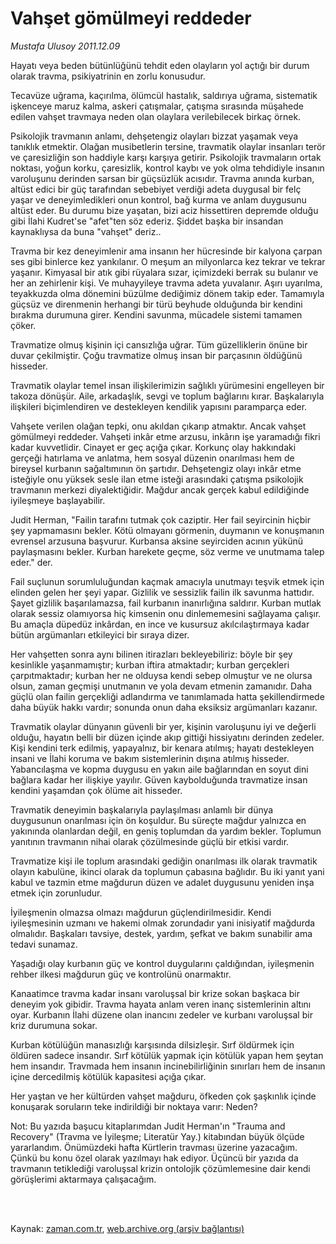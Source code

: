 # Vahşet gömülmeyi reddeder

*Mustafa Ulusoy 2011.12.09*

<td class="columnist-detail">
<p>Hayatı veya beden bütünlüğünü tehdit eden olayların yol açtığı bir durum olarak travma, psikiyatrinin en zorlu konusudur.</p>
<p>
<div id="haberMetinDiv">
<p> Tecavüze uğrama, kaçırılma, ölümcül hastalık, saldırıya uğrama, sistematik işkenceye maruz kalma, askeri çatışmalar, çatışma sırasında müşahede edilen vahşet travmaya neden olan olaylara verilebilecek birkaç örnek.
<p>Psikolojik travmanın anlamı, dehşetengiz olayları bizzat yaşamak veya tanıklık etmektir. Olağan musibetlerin tersine, travmatik olaylar insanları terör ve çaresizliğin son haddiyle karşı karşıya getirir. Psikolojik travmaların ortak noktası, yoğun korku, çaresizlik, kontrol kaybı ve yok olma tehdidiyle insanın varoluşunu derinden sarsan bir güçsüzlük acısıdır. Travma anında kurban, altüst edici bir güç tarafından sebebiyet verdiği adeta duygusal bir felç yaşar ve deneyimledikleri onun kontrol, bağ kurma ve anlam duygusunu altüst eder. Bu durumu bize yaşatan, bizi aciz hissettiren depremde olduğu gibi İlahi Kudret'se "afet"ten söz ederiz. Şiddet başka bir insandan kaynaklıysa da buna "vahşet" deriz..
<p>Travma bir kez deneyimlenir ama insanın her hücresinde bir kalyona çarpan ses gibi binlerce kez yankılanır. O meşum an milyonlarca kez tekrar ve tekrar yaşanır. Kimyasal bir atık gibi rüyalara sızar, içimizdeki berrak su bulanır ve her an zehirlenir kişi. Ve muhayyileye travma adeta yuvalanır. Aşırı uyarılma, teyakkuzda olma dönemini büzülme dediğimiz dönem takip eder. Tamamıyla güçsüz ve direnmenin herhangi bir türü beyhude olduğunda bir kendini bırakma durumuna girer. Kendini savunma, mücadele sistemi tamamen çöker.
<p>Travmatize olmuş kişinin içi cansızlığa uğrar. Tüm güzelliklerin önüne bir duvar çekilmiştir. Çoğu travmatize olmuş insan bir parçasının öldüğünü hisseder.
<p>Travmatik olaylar temel insan ilişkilerimizin sağlıklı yürümesini engelleyen bir takoza dönüşür. Aile, arkadaşlık, sevgi ve toplum bağlarını kırar. Başkalarıyla ilişkileri biçimlendiren ve destekleyen kendilik yapısını paramparça eder.
<p>Vahşete verilen olağan tepki, onu akıldan çıkarıp atmaktır. Ancak vahşet gömülmeyi reddeder. Vahşeti inkâr etme arzusu, inkârın işe yaramadığı fikri kadar kuvvetlidir. Cinayet er geç açığa çıkar. Korkunç olay hakkındaki gerçeği hatırlama ve anlatma, hem sosyal düzenin onarılması hem de bireysel kurbanın sağaltımının ön şartıdır. Dehşetengiz olayı inkâr etme isteğiyle onu yüksek sesle ilan etme isteği arasındaki çatışma psikolojik travmanın merkezi diyalektiğidir. Mağdur ancak gerçek kabul edildiğinde iyileşmeye başlayabilir.
<p>Judit Herman, "Failin tarafını tutmak çok caziptir. Her fail seyircinin hiçbir şey yapmamasını bekler. Kötü olmayanı görmenin, duymanın ve konuşmanın evrensel arzusuna başvurur. Kurbansa aksine seyirciden acının yükünü paylaşmasını bekler. Kurban harekete geçme, söz verme ve unutmama talep eder." der.
<p>Fail suçlunun sorumluluğundan kaçmak amacıyla unutmayı teşvik etmek için elinden gelen her şeyi yapar. Gizlilik ve sessizlik failin ilk savunma hattıdır. Şayet gizlilik başarılamazsa, fail kurbanın inanırlığına saldırır. Kurban mutlak olarak sessiz olamıyorsa hiç kimsenin onu dinlememesini sağlayama çalışır. Bu amaçla düpedüz inkârdan, en ince ve kusursuz akılcılaştırmaya kadar bütün argümanları etkileyici bir sıraya dizer.
<p>Her vahşetten sonra aynı bilinen itirazları bekleyebiliriz: böyle bir şey kesinlikle yaşanmamıştır; kurban iftira atmaktadır; kurban gerçekleri çarpıtmaktadır; kurban her ne olduysa kendi sebep olmuştur ve ne olursa olsun, zaman geçmişi unutmanın ve yola devam etmenin zamanıdır. Daha güçlü olan failin gerçekliği adlandırma ve tanımlamada hatta şekillendirmede daha büyük hakkı vardır; sonunda onun daha eksiksiz argümanları kazanır.
<p>Travmatik olaylar dünyanın güvenli bir yer, kişinin varoluşunu iyi ve değerli olduğu, hayatın belli bir düzen içinde akıp gittiği hissiyatını derinden zedeler. Kişi kendini terk edilmiş, yapayalnız, bir kenara atılmış; hayatı destekleyen insani ve İlahi koruma ve bakım sistemlerinin dışına atılmış hisseder. Yabancılaşma ve kopma duygusu en yakın aile bağlarından en soyut dini bağlara kadar her ilişkiye yayılır. Güven kaybolduğunda travmatize insan kendini yaşamdan çok ölüme ait hisseder.
<p>Travmatik deneyimin başkalarıyla paylaşılması anlamlı bir dünya duygusunun onarılması için ön koşuldur. Bu süreçte mağdur yalnızca en yakınında olanlardan değil, en geniş toplumdan da yardım bekler. Toplumun yanıtının travmanın nihai olarak çözülmesinde güçlü bir etkisi vardır.
<p>Travmatize kişi ile toplum arasındaki gediğin onarılması ilk olarak travmatik olayın kabulüne, ikinci olarak da toplumun çabasına bağlıdır. Bu iki yanıt yani kabul ve tazmin etme mağdurun düzen ve adalet duygusunu yeniden inşa etmek için zorunludur.
<p>İyileşmenin olmazsa olmazı mağdurun güçlendirilmesidir. Kendi iyileşmesinin uzmanı ve hakemi olmak zorundadır yani inisiyatif mağdurda olmalıdır. Başkaları tavsiye, destek, yardım, şefkat ve bakım sunabilir ama tedavi sunamaz.
<p> Yaşadığı olay kurbanın güç ve kontrol duygularını çaldığından, iyileşmenin rehber ilkesi mağdurun güç ve kontrolünü onarmaktır.
<p>Kanaatimce travma kadar insanı varoluşsal bir krize sokan başkaca bir deneyim yok gibidir. Travma hayata anlam veren inanç sistemlerinin altını oyar. Kurbanın İlahi düzene olan inancını zedeler ve kurbanı varoluşsal bir kriz durumuna sokar.
<p>Kurban kötülüğün manasızlığı karşısında dilsizleşir. Sırf öldürmek için öldüren sadece insandır. Sırf kötülük yapmak için kötülük yapan hem şeytan hem insandır. Travmada hem insanın incinebilirliğinin sınırları hem de insanın içine dercedilmiş kötülük kapasitesi açığa çıkar.
<p>Her yaştan ve her kültürden vahşet mağduru, öfkeden çok şaşkınlık içinde konuşarak soruların teke indirildiği bir noktaya varır: Neden?
<p>Not: Bu yazıda başucu kitaplarımdan Judit Herman'ın "Trauma and Recovery" (Travma ve İyileşme; Literatür Yay.) kitabından büyük ölçüde yararlandım. Önümüzdeki hafta Kürtlerin travması üzerine yazacağım. Çünkü bu konu özel olarak yazılmayı hak ediyor. Üçüncü bir yazıda da travmanın tetiklediği varoluşsal krizin ontolojik çözümlemesine dair kendi görüşlerimi aktarmaya çalışacağım.</p></p></p></p></p></p></p></p></p></p></p></p></p></p></p></p></p></p></div>
</p>


<p><br>
		 </br></p></td>

Kaynak: [zaman.com.tr](http://zaman.com.tr/yazar.do?yazino=1211982), [web.archive.org (arşiv bağlantısı)](http://web.archive.org/web/20120313085730/http://www.zaman.com.tr:80/yazar.do?yazino=1211982)
